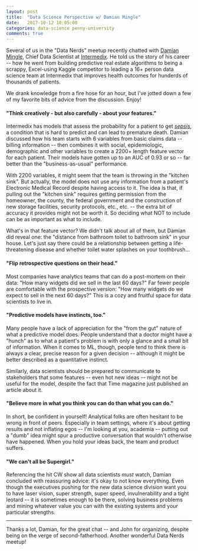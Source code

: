 ```yaml
---
layout: post
title:  "Data Science Perspective w/ Damian Mingle"
date:   2017-10-12 10:05:00
categories: data-science penny-university
comments: true
---
```


Several of us in the "Data Nerds" meetup recently chatted with [Damian Mingle](https://www.linkedin.com/in/damianrmingle/), Chief Data Scientist at [Intermedix](https://www.intermedix.com/). He told us the story of his career -- how he went from building predictive real estate algorithms to being a scrappy, Excel-using Kaggle competitor to leading a 16+ person data science team at Intermedix that improves health outcomes for hunderds of thousands of patients. 

We drank knowledge from a fire hose for an hour, but I've jotted down a few of my favorite bits of advice from the discussion. Enjoy!

#### "Think creatively - but also carefully - about your features."
Intermedix has models that assess the probability for a patient to get [*sepsis*](http://www.mayoclinic.org/diseases-conditions/sepsis/symptoms-causes/dxc-20169787), a condition that is hard to predict and can lead to premature death. Damian discussed how his team starts with 6 variables from basic claims data -- billing information -- then combines it with social, epidemiologic, demographic and other variables to create a 2200+ length feature vector for each patient. Their models have gotten up to an AUC of 0.93 or so -- far better than the "business-as-usual" performance.

With 2200 variables, it might seem that the team is throwing in the "kitchen sink". But actually, the model does not use any information from a patient's Electronic Medical Record despite having access to it. The idea is that, if pulling out the "kitchen sink" requires getting permission from the homeowner, the county, the federal government and the construction of new storage facilities, security protocols, etc., etc. -- the extra bit of accuracy it provides might not be worth it. So deciding what NOT to include can be as important as what to include. 

What's in that feature vector? We didn't talk about all of them, but Damian did reveal one: the "distance from bathroom toilet to bathroom sink" in your house. Let's just say there could be a relationship between getting a life-threatening disease and whether toilet water splashes on your toothbrush...

#### "Flip retrospective questions on their head." 
Most companies have analytics teams that can do a post-mortem on their data: "How many widgets did we sell in the last 60 days?" Far fewer people are comfortable with the prospective version: "How many widgets do we expect to sell in the next 60 days?" This is a cozy and fruitful space for data scientists to live in.


#### "Predictive models have instincts, too."
Many people have a lack of appreciation for the "from the gut" nature of what a predictive model does. People understand that a doctor might have a "hunch" as to what a patient's problem is with only a glance and a small bit of information. When it comes to ML, though, people tend to think there is always a clear, precise reason for a given decision -- although it might be better described as a quantitative instinct. 

Similarly, data scientists should be prepared to communicate to stakeholders that some features -- even hot new ideas -- might not be useful for the model, despite the fact that Time magazine just published an article about it.

#### "Believe more in what you think you can do than what you can do." 
In short, be confident in yourself! Analytical folks are often hesitant to be wrong in front of peers. Especially in team settings, where it's about getting results and not inflating egos -- I'm looking at you, academia -- putting out a "dumb" idea might spur a productive conversation that wouldn't otherwise have happened. When you hold your ideas back, the team and product suffers. 

#### "We can't all be Supergirl." 
Referencing the hit CW show all data scientists *must* watch, Damian concluded with reassuring advice: it's okay to not know everything. Even though the executives pushing for the new data science division want you to have laser vision, super strength, super speed, invulnerability and a tight leotard -- it is sometimes enough to be there, solving business problems and mining whatever value you can with the existing systems and your particular strengths.  

---

Thanks a lot, Damian, for the great chat -- and John for organizing, despite being on the verge of second-fatherhood. Another wonderful Data Nerds meetup!